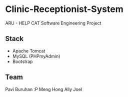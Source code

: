 Clinic-Receptionist-System
==========================

ARU - HELP CAT Software Engineering Project

Stack
-----
- Apache Tomcat
- MySQL (PHPmyAdmin)
- Bootstrap

Team
----
Pavi
Buruhan :P
Meng Hong
Ally
Joel
